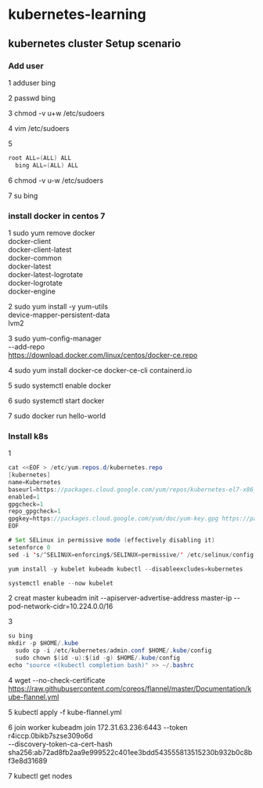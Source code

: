 # kubernetes-learning

## kubernetes cluster Setup scenario

### Add user

1 adduser bing 

2 passwd bing 

3 chmod -v u+w /etc/sudoers 

4 vim /etc/sudoers 

5 
```java
root ALL=(ALL) ALL
  bing ALL=(ALL) ALL 
```
6 chmod -v u-w /etc/sudoers

7 su bing


### install docker in centos 7
1 sudo yum remove docker \
                  docker-client \
                  docker-client-latest \
                  docker-common \
                  docker-latest \
                  docker-latest-logrotate \
                  docker-logrotate \
                  docker-engine
                  
2 sudo yum install -y yum-utils \
  device-mapper-persistent-data \
  lvm2
  
3 sudo yum-config-manager \
    --add-repo \
    https://download.docker.com/linux/centos/docker-ce.repo

4 sudo yum install docker-ce docker-ce-cli containerd.io

5 sudo systemctl enable docker

6 sudo systemctl start docker

7 sudo docker run hello-world

### Install k8s
1
```java
cat <<EOF > /etc/yum.repos.d/kubernetes.repo
[kubernetes]
name=Kubernetes
baseurl=https://packages.cloud.google.com/yum/repos/kubernetes-el7-x86_64
enabled=1
gpgcheck=1
repo_gpgcheck=1
gpgkey=https://packages.cloud.google.com/yum/doc/yum-key.gpg https://packages.cloud.google.com/yum/doc/rpm-package-key.gpg
EOF

# Set SELinux in permissive mode (effectively disabling it)
setenforce 0
sed -i 's/^SELINUX=enforcing$/SELINUX=permissive/' /etc/selinux/config

yum install -y kubelet kubeadm kubectl --disableexcludes=kubernetes

systemctl enable --now kubelet
```


2 creat master
kubeadm init --apiserver-advertise-address master-ip --pod-network-cidr=10.224.0.0/16

3
```java
su bing
mkdir -p $HOME/.kube
  sudo cp -i /etc/kubernetes/admin.conf $HOME/.kube/config
  sudo chown $(id -u):$(id -g) $HOME/.kube/config
echo "source <(kubectl completion bash)" >> ~/.bashrc
```
4 wget --no-check-certificate https://raw.githubusercontent.com/coreos/flannel/master/Documentation/kube-flannel.yml

5 kubectl apply -f kube-flannel.yml

6 join worker
kubeadm join 172.31.63.236:6443 --token r4iccp.0bikb7szse309o6d \
    --discovery-token-ca-cert-hash sha256:ab72ad8fb2aa9e999522c401ee3bdd543555813515230b932b0c8bf3e8d31689
    
7 kubectl get nodes
